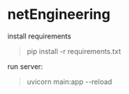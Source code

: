 # netEngineering
install requirements
> pip install -r requirements.txt

run server:
> uvicorn main:app --reload
